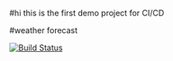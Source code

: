 #hi this is the first demo project for CI/CD

#weather forecast


[![Build Status](https://dev.azure.com/javed-devops-ispace/WeatherForecast/_apis/build/status/javedmiya.HelloAspNetCore?branchName=main)](https://dev.azure.com/javed-devops-ispace/WeatherForecast/_build/latest?definitionId=4&branchName=main)